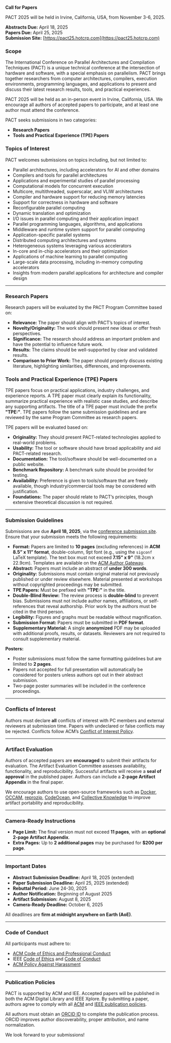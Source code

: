 **Call for Papers**

PACT 2025 will be held in Irvine, California, USA, from November 3-6, 2025.

**Abstracts Due:** April 18, 2025  
**Papers Due:** April 25, 2025  
**Submission Site:** [https://pact25.hotcrp.com](https://pact25.hotcrp.com)


### **Scope**

The International Conference on Parallel Architectures and Compilation Techniques (PACT) is a unique technical conference at the intersection of hardware and software, with a special emphasis on parallelism. PACT brings together researchers from computer architectures, compilers, execution environments, programming languages, and applications to present and discuss their latest research results, tools, and practical experiences.

PACT 2025 will be held as an in-person event in Irvine, California, USA. We encourage all authors of accepted papers to participate, and at least one author must attend the conference.

PACT seeks submissions in two categories:
- **Research Papers**
- **Tools and Practical Experience (TPE) Papers**

### **Topics of Interest**
PACT welcomes submissions on topics including, but not limited to:
- Parallel architectures, including accelerators for AI and other domains
- Compilers and tools for parallel architectures
- Applications and experimental studies of parallel processing
- Computational models for concurrent execution
- Multicore, multithreaded, superscalar, and VLIW architectures
- Compiler and hardware support for reducing memory latencies
- Support for correctness in hardware and software
- Reconfigurable parallel computing
- Dynamic translation and optimization
- I/O issues in parallel computing and their application impact
- Parallel programming languages, algorithms, and applications
- Middleware and runtime system support for parallel computing
- Application-specific parallel systems
- Distributed computing architectures and systems
- Heterogeneous systems leveraging various accelerators
- In-core and in-chip accelerators and their optimization
- Applications of machine learning to parallel computing
- Large-scale data processing, including in-memory computing accelerators
- Insights from modern parallel applications for architecture and compiler design

---

### **Research Papers**
Research papers will be evaluated by the PACT Program Committee based on:
- **Relevance:** The paper should align with PACT’s topics of interest.
- **Novelty/Originality:** The work should present new ideas or offer fresh perspectives.
- **Significance:** The research should address an important problem and have the potential to influence future work.
- **Results:** The claims should be well-supported by clear and validated results.
- **Comparison to Prior Work:** The paper should properly discuss existing literature, highlighting similarities, differences, and improvements.

### **Tools and Practical Experience (TPE) Papers**
TPE papers focus on practical applications, industry challenges, and experience reports. A TPE paper must clearly explain its functionality, summarize practical experience with realistic case studies, and describe any supporting artifacts. The title of a TPE paper must include the prefix **"TPE:"**. TPE papers follow the same submission guidelines and are reviewed by the same Program Committee as research papers.

TPE papers will be evaluated based on:
- **Originality:** They should present PACT-related technologies applied to real-world problems.
- **Usability:** The tool or software should have broad applicability and aid PACT-related research.
- **Documentation:** The tool/software should be well-documented on a public website.
- **Benchmark Repository:** A benchmark suite should be provided for testing.
- **Availability:** Preference is given to tools/software that are freely available, though industry/commercial tools may be considered with justification.
- **Foundations:** The paper should relate to PACT’s principles, though extensive theoretical discussion is not required.

---

### **Submission Guidelines**
Submissions are due **April 18, 2025**, via the [conference submission site](https://pact25.hotcrp.com). Ensure that your submission meets the following requirements:
- **Format:** Papers are limited to **10 pages** (excluding references) in **ACM 8.5” x 11” format**, double-column, 9pt font (e.g., using the `sigconf` LaTeX template). The text box must not exceed **7.15” x 9”** (18.2cm x 22.9cm). Templates are available on the [ACM Author Gateway](https://authors.acm.org/proceedings/production-information/taps-production-workflow).
- **Abstract:** Papers must include an abstract of **under 300 words**.
- **Originality:** Submissions must contain original material not previously published or under review elsewhere. Material presented at workshops without copyrighted proceedings may be submitted.
- **TPE Papers:** Must be prefixed with **"TPE:"** in the title.
- **Double-Blind Review:** The review process is **double-blind** to prevent bias. Submissions must not include author names, affiliations, or self-references that reveal authorship. Prior work by the authors must be cited in the third person.
- **Legibility:** Figures and graphs must be readable without magnification.
- **Submission Format:** Papers must be submitted in **PDF format**.
- **Supplementary Material:** A single **anonymized** PDF may be uploaded with additional proofs, results, or datasets. Reviewers are not required to consult supplementary material.

**Posters:**
- Poster submissions must follow the same formatting guidelines but are limited to **2 pages**.
- Papers not accepted for full presentation will automatically be considered for posters unless authors opt out in their abstract submission.
- Two-page poster summaries will be included in the conference proceedings.

---

### **Conflicts of Interest**
Authors must declare **all** conflicts of interest with PC members and external reviewers at submission time. Papers with undeclared or false conflicts may be rejected. Conflicts follow ACM’s [Conflict of Interest Policy](https://www.acm.org/publications/policies/conflict-of-interest).

---

### **Artifact Evaluation**
Authors of accepted papers are **encouraged** to submit their artifacts for evaluation. The Artifact Evaluation Committee assesses availability, functionality, and reproducibility. Successful artifacts will receive a **seal of approval** in the published paper. Authors can include a **2-page Artifact Appendix** in the final paper.

We encourage authors to use open-source frameworks such as [Docker](https://www.docker.com/), [OCCAM](https://occam.cs.pitt.edu/), [reprozip](https://www.reprozip.org/), [CodeOcean](https://codeocean.com/), and [Collective Knowledge](https://cknowledge.io/docs/) to improve artifact portability and reproducibility.

---

### **Camera-Ready Instructions**
- **Page Limit:** The final version must not exceed **11 pages**, with an **optional 2-page Artifact Appendix**.
- **Extra Pages:** Up to **2 additional pages** may be purchased for **$200 per page**.

---

### **Important Dates**
- **Abstract Submission Deadline:** April 18, 2025 (extended)
- **Paper Submission Deadline:** April 25, 2025 (extended)
- **Rebuttal Period:** June 24-30, 2025
- **Author Notification:** Beginning of August 2025
- **Artifact Submission:** August 8, 2025
- **Camera-Ready Deadline:** October 6, 2025


All deadlines are **firm at midnight anywhere on Earth (AoE)**.

---

### **Code of Conduct**
All participants must adhere to:
- [ACM Code of Ethics and Professional Conduct](https://www.acm.org/code-of-ethics)
- IEEE [Code of Ethics](https://www.ieee.org/about/corporate/governance/p7-8.html) and [Code of Conduct](https://www.ieee.org/content/dam/ieee-org/ieee/web/org/about/ieee_code_of_conduct.pdf)
- [ACM Policy Against Harassment](https://www.acm.org/about-acm/policy-against-harassment)

---

### **Publication Policies**
PACT is supported by ACM and IEE. Accepted papers will be published in both the ACM Digital Library and IEEE Xplore. By submitting a paper, authors agree to comply with all [ACM](https://www.acm.org/publications/policies) and [IEEE publication policies](https://ieeexplore.ieee.org/Xplorehelp/author-center/publishing-policies).

All authors must obtain an [ORCID ID](https://orcid.org/) to complete the publication process. ORCID improves author discoverability, proper attribution, and name normalization.

We look forward to your submissions!

